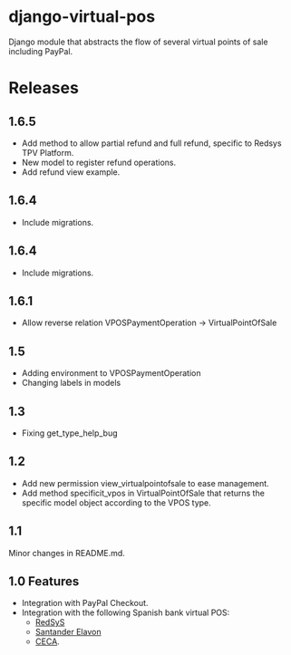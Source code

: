 # django-virtual-pos
Django module that abstracts the flow of several virtual points of sale including PayPal.

# Releases

## 1.6.5
- Add method to allow partial refund and full refund, specific to Redsys TPV Platform. 
- New model to register refund operations.
- Add refund view example.
 
 
## 1.6.4
- Include migrations.


## 1.6.4
- Include migrations.


## 1.6.1
- Allow reverse relation VPOSPaymentOperation -> VirtualPointOfSale


## 1.5
- Adding environment to VPOSPaymentOperation
- Changing labels in models


## 1.3
- Fixing get_type_help_bug


## 1.2
- Add new permission view_virtualpointofsale to ease management.
- Add method specificit_vpos in VirtualPointOfSale that returns the specific model object according to the VPOS type.


## 1.1
Minor changes in README.md.


## 1.0 Features 
- Integration with PayPal Checkout.
- Integration with the following Spanish bank virtual POS:
  - [RedSyS](http://www.redsys.es/)
  - [Santander Elavon](https://www.santanderelavon.com/)
  - [CECA](http://www.cajasdeahorros.es/).










